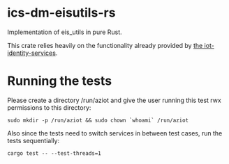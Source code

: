 # ics-dm-eisutils-rs
Implementation of eis_utils in pure Rust.

This crate relies heavily on the functionality already provided by [the iot-identity-services](https://github.com/Azure/iot-identity-service).

# Running the tests
Please create a directory /run/aziot and give the user running this test rwx permissions to this directory:

```
sudo mkdir -p /run/aziot && sudo chown `whoami` /run/aziot
```

Also since the tests need to switch services in between test cases, run the tests sequentially:

```
cargo test -- --test-threads=1
```
